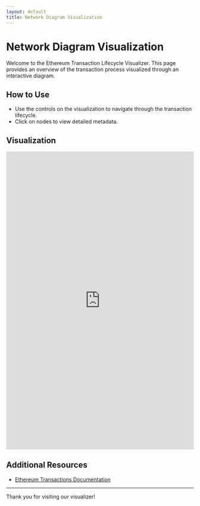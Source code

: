 ```yaml
---
layout: default
title: Network Diagram Visualization
---
```


# Network Diagram Visualization

Welcome to the Ethereum Transaction Lifecycle Visualizer. This page provides an overview of the transaction process visualized through an interactive diagram.

## How to Use

- Use the controls on the visualization to navigate through the transaction lifecycle.
- Click on nodes to view detailed metadata.

## Visualization

<iframe src="https://ramshreyas.github.io/Rabbitholes/snippet.html?dataFile=4.json" width="100%" height="800px" frameborder="0" allowfullscreen></iframe>

## Additional Resources

- [Ethereum Transactions Documentation](https://ethereum.org/en/developers/docs/transactions/)

---

Thank you for visiting our visualizer!
